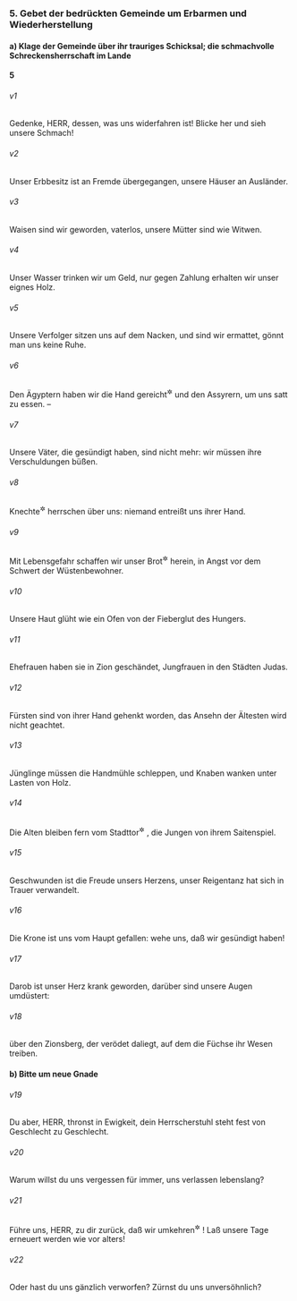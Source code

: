 ### 5. Gebet der bedrückten Gemeinde um Erbarmen und Wiederherstellung

#### a) Klage der Gemeinde über ihr trauriges Schicksal; die schmachvolle Schreckensherrschaft im Lande

__5__

###### v1
Gedenke, HERR, dessen, was uns widerfahren ist! Blicke her und sieh unsere Schmach!

###### v2
Unser Erbbesitz ist an Fremde übergegangen, unsere Häuser an Ausländer.

###### v3
Waisen sind wir geworden, vaterlos, unsere Mütter sind wie Witwen.

###### v4
Unser Wasser trinken wir um Geld, nur gegen Zahlung erhalten wir unser eignes Holz.

###### v5
Unsere Verfolger sitzen uns auf dem Nacken, und sind wir ermattet, gönnt man uns keine Ruhe.

###### v6
Den Ägyptern haben wir die Hand gereicht<sup title="d.h. uns unterworfen">&#x2732;</sup>
 und den Assyrern, um uns satt zu essen. –

###### v7
Unsere Väter, die gesündigt haben, sind nicht mehr: wir müssen ihre Verschuldungen büßen.

###### v8
Knechte<sup title="oder: Sklaven">&#x2732;</sup>
 herrschen über uns: niemand entreißt uns ihrer Hand.

###### v9
Mit Lebensgefahr schaffen wir unser Brot<sup title="= Brotkorn">&#x2732;</sup>
 herein, in Angst vor dem Schwert der Wüstenbewohner.

###### v10
Unsere Haut glüht wie ein Ofen von der Fieberglut des Hungers.

###### v11
Ehefrauen haben sie in Zion geschändet, Jungfrauen in den Städten Judas.

###### v12
Fürsten sind von ihrer Hand gehenkt worden, das Ansehn der Ältesten wird nicht geachtet.

###### v13
Jünglinge müssen die Handmühle schleppen, und Knaben wanken unter Lasten von Holz.

###### v14
Die Alten bleiben fern vom Stadttor<sup title="d.h. Versammlungsort der Bürger">&#x2732;</sup>
, die Jungen von ihrem Saitenspiel.

###### v15
Geschwunden ist die Freude unsers Herzens, unser Reigentanz hat sich in Trauer verwandelt.

###### v16
Die Krone ist uns vom Haupt gefallen: wehe uns, daß wir gesündigt haben!

###### v17
Darob ist unser Herz krank geworden, darüber sind unsere Augen umdüstert:

###### v18
über den Zionsberg, der verödet daliegt, auf dem die Füchse ihr Wesen treiben.

#### b) Bitte um neue Gnade


###### v19
Du aber, HERR, thronst in Ewigkeit, dein Herrscherstuhl steht fest von Geschlecht zu Geschlecht.

###### v20
Warum willst du uns vergessen für immer, uns verlassen lebenslang?

###### v21
Führe uns, HERR, zu dir zurück, daß wir umkehren<sup title="oder: heimkehren">&#x2732;</sup>
! Laß unsere Tage erneuert werden wie vor alters!

###### v22
Oder hast du uns gänzlich verworfen? Zürnst du uns unversöhnlich?